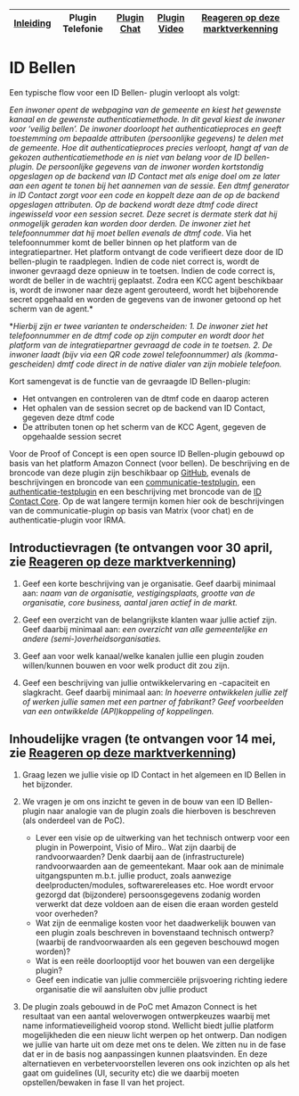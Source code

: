| [Inleiding](./README.md) | Plugin Telefonie | [Plugin Chat](./chat.md)| [Plugin Video](./video.md) | [Reageren op deze marktverkenning](./reactions.md) |
| ----- | ----- | ----- | ----- | ----- |

# ID Bellen

Een typische flow voor een ID Bellen- plugin verloopt als volgt: 

*Een inwoner opent de webpagina van de gemeente en kiest het gewenste kanaal en de gewenste authenticatiemethode. In dit geval kiest de inwoner voor ‘veilig bellen’. De inwoner doorloopt het authenticatieproces en geeft toestemming om bepaalde attributen (persoonlijke gegevens) te delen met de gemeente. Hoe dit authenticatieproces precies verloopt, hangt af van de gekozen authenticatiemethode en is niet van belang voor de ID bellen-plugin. De persoonlijke gegevens van de inwoner worden kortstondig opgeslagen op de backend van ID Contact met als enige doel om ze later aan een agent te tonen bij het aannemen van de sessie. Een dtmf generator in ID Contact zorgt voor een code en koppelt deze aan de op de backend opgeslagen attributen. Op de backend wordt deze dtmf code direct ingewisseld voor een session secret. Deze secret is dermate sterk dat hij onmogelijk geraden kan worden door derden. De inwoner ziet het telefoonnummer dat hij moet bellen evenals de dtmf code*. Via het telefoonnummer komt de beller binnen op het platform van de integratiepartner. Het platform ontvangt de code verifieert deze door de ID bellen-plugin te raadplegen. Indien de code niet correct is, wordt de inwoner gevraagd deze opnieuw in te toetsen. Indien de code correct is, wordt de beller in de wachtrij geplaatst. Zodra een KCC agent beschikbaar is, wordt de inwoner naar deze agent gerouteerd, wordt het bijbehorende secret opgehaald en worden de gegevens van de inwoner getoond op het scherm van de agent.*

**Hierbij zijn er twee varianten te onderscheiden: 1. De inwoner ziet het telefoonnummer en de dtmf code op zijn computer en wordt door het platform van de integratiepartner gevraagd de code in te toetsen. 2. De inwoner laadt (bijv via een QR code zowel telefoonnummer) als (komma-gescheiden) dmtf code direct in de native dialer van zijn mobiele telefoon.*

Kort samengevat is de functie van de gevraagde ID Bellen-plugin:

- Het ontvangen en controleren van de dtmf code en daarop acteren
- Het ophalen van de session secret op de backend van ID Contact, gegeven deze dtmf code
- De attributen tonen op het scherm van de KCC Agent, gegeven de opgehaalde session secret

Voor de Proof of Concept is een open source ID Bellen-plugin gebouwd op basis van het platform Amazon Connect (voor bellen). De beschrijving en de broncode van deze plugin zijn beschikbaar op [GitHub](https://github.com/id-contact/comm-amazon-connect), evenals de beschrijvingen en broncode van een [communicatie-testplugin](https://github.com/id-contact/comm-test), een [authenticatie-testplugin](https://github.com/id-contact/auth-test) en een beschrijving met broncode van de [ID Contact Core](https://github.com/id-contact/core). Op de wat langere termijn komen hier ook de beschrijvingen van de communicatie-plugin op basis van Matrix (voor chat) en de authenticatie-plugin voor IRMA.

## Introductievragen (te ontvangen voor 30 april, zie [Reageren op deze marktverkenning](./reactions.md))

1. Geef een korte beschrijving van je organisatie. Geef daarbij minimaal aan: *naam van de organisatie, vestigingsplaats, grootte van de organisatie, core business, aantal jaren actief in de markt.*

2. Geef een overzicht van de belangrijkste klanten waar jullie actief zijn. Geef daarbij minimaal aan: *een overzicht van alle gemeentelijke en andere (semi-)overheidsorganisaties.*

3. Geef aan voor welk kanaal/welke kanalen jullie een plugin zouden willen/kunnen bouwen en voor welk product dit zou zijn.

4. Geef een beschrijving van jullie ontwikkelervaring en -capaciteit en slagkracht. Geef daarbij minimaal aan: *In hoeverre ontwikkelen jullie zelf of werken jullie samen met een partner of fabrikant? Geef voorbeelden van een ontwikkelde (API)koppeling of koppelingen.*

## Inhoudelijke vragen (te ontvangen voor 14 mei, zie [Reageren op deze marktverkenning](./reactions.md))

1. Graag lezen we jullie visie op ID Contact in het algemeen en ID Bellen in het bijzonder.

2. We vragen je om ons inzicht te geven in de bouw van een ID Bellen-plugin naar analogie van de plugin zoals die hierboven is beschreven (als onderdeel van de PoC).

    -  Lever een visie op de uitwerking van het technisch ontwerp voor een plugin in Powerpoint, Visio of Miro.. Wat zijn daarbij de randvoorwaarden? Denk daarbij aan de (infrastructurele) randvoorwaarden aan de gemeentekant. Maar ook aan de minimale uitgangspunten m.b.t. jullie product, zoals aanwezige deelproducten/modules, softwarereleases etc. Hoe wordt ervoor gezorgd dat (bijzondere) persoonsgegevens zodanig worden verwerkt dat deze voldoen aan de eisen die eraan worden gesteld voor overheden?
    -  Wat zijn de eenmalige kosten voor het daadwerkelijk bouwen van een plugin zoals beschreven in bovenstaand technisch ontwerp? (waarbij de randvoorwaarden als een gegeven beschouwd mogen worden)?
    -  Wat is een reële doorlooptijd voor het bouwen van een dergelijke plugin?
    -  Geef een indicatie van jullie commerciële prijsvoering richting iedere organisatie die wil aansluiten obv jullie product

3. De plugin zoals gebouwd in de PoC met Amazon Connect is het resultaat van een aantal weloverwogen ontwerpkeuzes waarbij met name informatieveiligheid voorop stond. Wellicht biedt jullie platform mogelijkheden die een nieuw licht werpen op het ontwerp. Dan nodigen we jullie van harte uit om deze met ons te delen. We zitten nu in de fase dat er in de basis nog aanpassingen kunnen plaatsvinden. En deze alternatieven en verbetervoorstellen leveren ons ook inzichten op als het gaat om guidelines (UI, security etc) die we daarbij moeten opstellen/bewaken in fase II van het project.